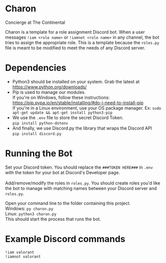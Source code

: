 # Charon
Concierge at The Continental

Charon is a template for a role assignment Discord bot. When a user messages `!iam <role name>` or `!iamnot <role name>`  in
any channel, the bot tries to assign the appropriate role. This is a template because the `roles.py` file is meant to be modified to meet the needs of
any Discord server.

# Dependencies
* Python3 should be installed on your system. Grab the latest at https://www.python.org/downloads/
* Pip is used to manage our modules.  <br />
  If you're on Windows, follow these instructions: https://pip.pypa.io/en/stable/installing/#do-i-need-to-install-pip  <br />
  If you're in a Linux environment, use your OS package manager. Ex: `sudo apt-get update && apt-get install python3-pip`  <br />
* We use the `.env` file to store the secret Discord Token.  <br />
  `pip install python-dotenv`
* And finally, we use Discord.py the library that wraps the Discord API  <br />
  `pip install discord.py`

# Running the Bot
Set your Discord token. You should replace the `###TOKEN HERE###` in `.env` with the token for your bot at Discord's Developer page.  <br /><br />
Add/remove/modify the roles in `roles.py`. You should create roles you'd like the bot to manage with matching names between your Discord server
and `roles.py`.

Open your command line to the folder containing this project.  <br />
Windows: `py charon.py`  <br />
Linux: `python3 charon.py`  <br />
This should start the process that runs the bot.
 
# Example Discord commands
`!iam valorant`  <br />
`!iamnot valorant`
